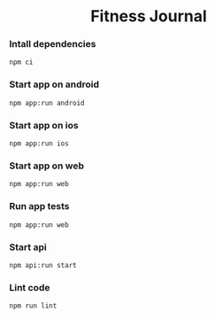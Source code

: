 <h1 align='center'>Fitness Journal</h1>

### Intall dependencies

```
npm ci
```

### Start app on android

```
npm app:run android
```

### Start app on ios

```
npm app:run ios
```

### Start app on web

```
npm app:run web
```

### Run app tests

```
npm app:run web
```

### Start api

```
npm api:run start
```

### Lint code

```
npm run lint
```
